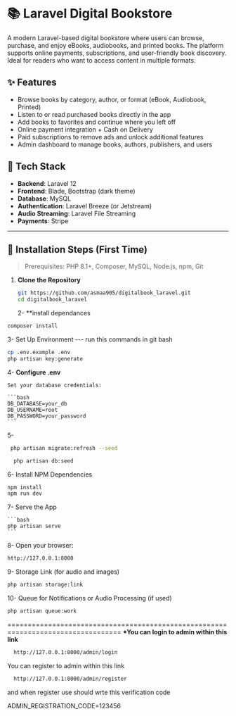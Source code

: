 # 📚 Laravel Digital Bookstore

A modern Laravel-based digital bookstore where users can browse, purchase, and enjoy eBooks, audiobooks, and printed books. The platform supports online payments, subscriptions, and user-friendly book discovery. Ideal for readers who want to access content in multiple formats.

## ✨ Features

-   Browse books by category, author, or format (eBook, Audiobook, Printed)
-   Listen to or read purchased books directly in the app
-   Add books to favorites and continue where you left off
-   Online payment integration + Cash on Delivery
-   Paid subscriptions to remove ads and unlock additional features
-   Admin dashboard to manage books, authors, publishers, and users

## 📁 Tech Stack

-   **Backend**: Laravel 12
-   **Frontend**: Blade, Bootstrap (dark theme)
-   **Database**: MySQL
-   **Authentication**: Laravel Breeze (or Jetstream)
-   **Audio Streaming**: Laravel File Streaming
-   **Payments**: Stripe

---

## 🚀 Installation Steps (First Time)

> Prerequisites: PHP 8.1+, Composer, MySQL, Node.js, npm, Git

1. **Clone the Repository**
    ```bash
    git https://github.com/asmaa905/digitalbook_laravel.git
    cd digitalbook_laravel
    ```
    2- \*\*install dependances

```bash
composer install
```

3- Set Up Environment
 --- run this commands in git bash
```bash
cp .env.example .env
php artisan key:generate
```

4- **Configure .env**

    Set your database credentials:

    ```bash
    DB_DATABASE=your_db
    DB_USERNAME=root
    DB_PASSWORD=your_password
    ```

5-

```bash
 php artisan migrate:refresh --seed

```

```bash
  php artisan db:seed

```

6- Install NPM Dependencies

```bash
npm install
npm run dev
```

7- Serve the App

    ```bash
    php artisan serve
    ```

8- Open your browser:

```bash
http://127.0.0.1:8000
```

9- Storage Link (for audio and images)

```bash
php artisan storage:link
```

10- Queue for Notifications or Audio Processing (if used)

```bash
php artisan queue:work
```

==================================================================================
**\*You can login to admin within this link**

```bash
  http://127.0.0.1:8000/admin/login
```

You can register to admin within this link

```bash
  http://127.0.0.1:8000/admin/register
```

and when register use should wrte this verification code

ADMIN_REGISTRATION_CODE=123456
